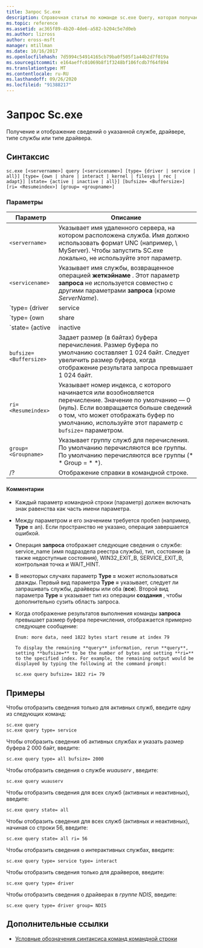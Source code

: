 ```yaml
---
title: Запрос Sc.exe
description: Справочная статья по команде sc.exe Query, которая получает и отображает сведения о указанной службе, драйвере, типе службы или типе драйвера.
ms.topic: reference
ms.assetid: ac365f89-4b20-4de6-a582-b204c5e7d0eb
ms.author: lizross
author: eross-msft
manager: mtillman
ms.date: 10/16/2017
ms.openlocfilehash: 7d5994c54914165cb79ba0f505f1a44b2d7f019a
ms.sourcegitcommit: e164aeffc01069b8f1f3248bf106fcdb7f64f894
ms.translationtype: MT
ms.contentlocale: ru-RU
ms.lasthandoff: 09/26/2020
ms.locfileid: "91388217"
---
```

# <a name="scexe-query"></a>Запрос Sc.exe

Получение и отображение сведений о указанной службе, драйвере, типе службы или типе драйвера.

## <a name="syntax"></a>Синтаксис

```
sc.exe [<servername>] query [<servicename>] [type= {driver | service | all}] [type= {own | share | interact | kernel | filesys | rec | adapt}] [state= {active | inactive | all}] [bufsize= <Buffersize>] [ri= <Resumeindex>] [group= <groupname>]
```

### <a name="parameters"></a>Параметры

| Параметр | Описание |
|--|--|
| `<servername>` | Указывает имя удаленного сервера, на котором расположена служба. Имя должно использовать формат UNC (например, \\ MyServer). Чтобы запустить SC.exe локально, не используйте этот параметр. |
| `<servicename>` | Указывает имя службы, возвращенное операцией **жеткэйнаме** . Этот параметр **запроса** не используется совместно с другими параметрами **запроса** (кроме *ServerName*). |
| `type= {driver | service | all}` | Указывает, что следует перечислять. Эти способы могут быть следующими:<ul><li>**Driver** — указывает, что перечисляются только драйверы.</li><li>**Служба** — указывает, что перечисляются только службы. Это значение по умолчанию.</li><li>**все** — указывает, что перечисляются оба драйвера и службы.</li></ul> |
| `type= {own | share | interact | kernel | filesys | rec | adapt}` | Указывает тип служб или тип драйверов для перечисления. Эти способы могут быть следующими:<ul><li>**собственный** — указывает службу, которая выполняется в собственном процессе. Он не предоставляет доступ к исполняемому файлу другим службам. Это значение по умолчанию.</li><li>**Share** — указывает службу, которая выполняется как общий процесс. Он использует исполняемый файл совместно с другими службами.</li><li>**kernel** — указывает драйвер.</li><li>**филесис** — указывает драйвер файловой системы.</li><li>**REC** — указывает драйвер, распознаваемый файловой системой, который определяет файловые системы, используемые на компьютере.</li><li>**взаимодействие** — указывает службу, которая может взаимодействовать с рабочим столом и получать входные данные от пользователей. Интерактивные службы должны запускаться под учетной записью LocalSystem. Этот тип должен использоваться в сочетании с **Type = владеть** или **Type = Shared** (например, **Type = взаимодействие** **Type = владеет**). При использовании **типа = взаимодействие** само по себе вызывает ошибку.</li></ul> |
| `state= {active | inactive | all}` | Указывает состояние запуска службы для перечисления. Эти способы могут быть следующими:<ul><li>**Активный** — указывает все активные службы. Это значение по умолчанию.</li><li>**неактивное** — указывает все приостановленные или остановленные службы.</li><li>**все** — указывает все службы.</li></ul> |
| `bufsize= <Buffersize>` | Задает размер (в байтах) буфера перечисления. Размер буфера по умолчанию составляет 1 024 байт. Следует увеличить размер буфера, когда отображение результата запроса превышает 1 024 байт. |
| `ri= <Resumeindex>` | Указывает номер индекса, с которого начинается или возобновляется перечисление. Значение по умолчанию — 0 (нуль). Если возвращается больше сведений о том, что может отображать буфер по умолчанию, используйте этот параметр с `bufsize=` параметром. |
| `group= <Groupname>` | Указывает группу служб для перечисления. По умолчанию перечисляются все группы. По умолчанию перечисляются все группы (* * Group = * *). |
| /? | Отображение справки в командной строке. |

#### <a name="remarks"></a>Комментарии

- Каждый параметр командной строки (параметр) должен включать знак равенства как часть имени параметра.

- Между параметром и его значением требуется пробел (например, **Type =** an). Если пространство не указано, операция завершается ошибкой.

- Операция **запроса** отображает следующие сведения о службе: service_name (имя подраздела реестра службы), тип, состояние (а также недоступные состояния), WIN32_EXIT_B, SERVICE_EXIT_B, контрольная точка и WAIT_HINT.

- В некоторых случаях параметр **Type =** может использоваться дважды. Первый вид параметра **Type =** указывает, следует ли запрашивать службы, драйверы или оба (**все**). Второй вид параметра **Type =** указывает тип из операции **создания** , чтобы дополнительно сузить область запроса.

- Когда отображение результатов выполнения команды **запроса** превышает размер буфера перечисления, отображается примерно следующее сообщение:

  ```
  Enum: more data, need 1822 bytes start resume at index 79

  To display the remaining **query** information, rerun **query**, setting **bufsize=** to be the number of bytes and setting **ri=** to the specified index. For example, the remaining output would be displayed by typing the following at the command prompt:

  sc.exe query bufsize= 1822 ri= 79
  ```

## <a name="examples"></a>Примеры

Чтобы отобразить сведения только для активных служб, введите одну из следующих команд:

```
sc.exe query
sc.exe query type= service
```

Чтобы отобразить сведения об активных службах и указать размер буфера 2 000 байт, введите:

```
sc.exe query type= all bufsize= 2000
```

Чтобы отобразить сведения о службе *wuauserv* , введите:

```
sc.exe query wuauserv
```

Чтобы отобразить сведения для всех служб (активных и неактивных), введите:

```
sc.exe query state= all
```

Чтобы отобразить сведения для всех служб (активных и неактивных), начиная со строки 56, введите:

```
sc.exe query state= all ri= 56
```

Чтобы отобразить сведения о интерактивных службах, введите:

```
sc.exe query type= service type= interact
```

Чтобы отобразить сведения только для драйверов, введите:

```
sc.exe query type= driver
```

Чтобы отобразить сведения о драйверах в *группе NDIS*, введите:

```
sc.exe query type= driver group= NDIS
```

## <a name="additional-references"></a>Дополнительные ссылки

- [Условные обозначения синтаксиса команд командной строки](command-line-syntax-key.md)
